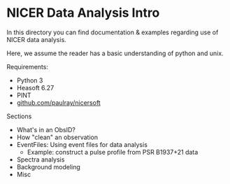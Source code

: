 # NICER Data Analysis Intro

In this directory you can find documentation & examples regarding use of NICER data analysis. 

Here, we assume the reader has a basic understanding of python and unix. 

Requirements: 
* Python 3
* Heasoft 6.27
* PINT
* [github.com/paulray/nicersoft](nicersoft)

Sections
* What's in an ObsID?
* How "clean" an observation
* EventFiles: Using event files for data analysis
    * Example: construct a pulse profile from PSR B1937+21 data
* Spectra analysis
* Background modeling
* Misc
